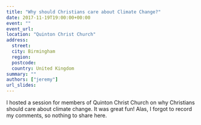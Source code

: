 ```yaml
---
title: "Why should Christians care about Climate Change?"
date: 2017-11-19T19:00:00+00:00
event: ""
event_url:
location: "Quinton Christ Church"
address:
  street:
  city: Birmingham
  region:
  postcode:
  country: United Kingdom
summary: ""
authors: ["jeremy"]
url_slides:
---
```


I hosted a session for members of Quinton Christ Church on why Christians should care about climate change. It was great fun! Alas, I forgot to record my comments, so nothing to share here.